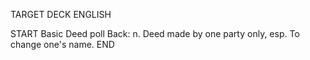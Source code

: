 TARGET DECK
ENGLISH

START
Basic
Deed poll
Back: n. Deed made by one party only, esp. To change one's name.
END
